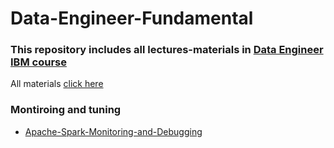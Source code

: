 # Data-Engineer-Fundamental
### This repository includes all lectures-materials in [Data Engineer IBM course](https://www.coursera.org/professional-certificates/ibm-data-engineer)

All materials [click here](https://drive.google.com/drive/folders/1QQjVHd00oPsCsMxw7ftX9ZWbh3-DMnwk?usp=sharing)

### Montiroing and tuning
+ [Apache-Spark-Monitoring-and-Debugging](https://cf-courses-data.s3.us.cloud-object-storage.appdomain.cloud/IBM-BD0225EN-SkillsNetwork/labs/SparkMonitoringAndDebugging.md.html)